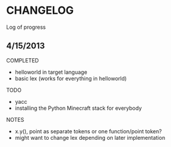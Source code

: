 CHANGELOG
=========

Log of progress

4/15/2013
---------

COMPLETED
* helloworld in target language
* basic lex (works for everything in helloworld)

TODO
* yacc
* installing the Python Minecraft stack for everybody

NOTES
* x.y(), point as separate tokens or one function/point token?
* might want to change lex depending on later implementation
